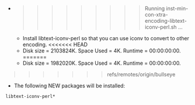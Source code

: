 * >>>>>>>>> Running inst-min-con-xtra-encoding-libtext-iconv-perl.sh ...
  * Install libtext-iconv-perl so that you can use iconv to convert to other encoding.
<<<<<<< HEAD
  * Disk size = 2103824K. Space Used = 4K. Runtime = 00:00:00:00.
=======
  * Disk size = 1982020K. Space Used = 4K. Runtime = 00:00:00:00.
>>>>>>> refs/remotes/origin/bullseye
  * The following NEW packages will be installed:
  ```bash
libtext-iconv-perl*
  ```
